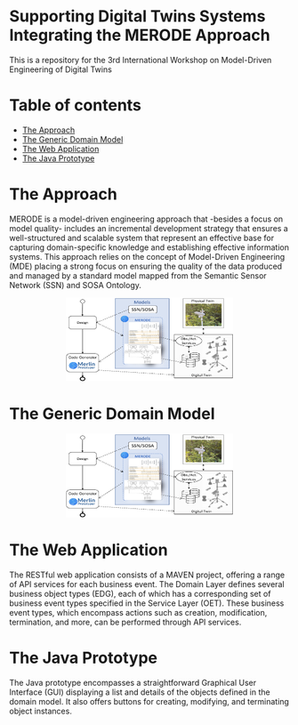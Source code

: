 # Supporting Digital Twins Systems Integrating the MERODE Approach

This is a repository for the 3rd International Workshop on Model-Driven Engineering of Digital Twins

# Table of contents
<!--ts-->
   * [The Approach](#The-Approach)
   * [The Generic Domain Model](#The-Generic-Domain-Model)
   * [The Web Application](#The-Web-Application)
   * [The Java Prototype](#The-Java-Prototype)
<!--te-->

# The Approach

MERODE is a model-driven engineering approach that -besides a focus on model quality- includes an incremental development strategy that ensures a well-structured and scalable system that represent an effective base for capturing domain-specific knowledge and establishing effective information systems. This approach relies on the concept of Model-Driven Engineering (MDE) placing a strong focus on ensuring the quality of the data produced and managed by a standard model mapped from the Semantic Sensor Network (SSN) and SOSA Ontology.

<p align="center">
<img src="img/approach.pdf" width="300px" height="150px"/>
</p>


# The Generic Domain Model 

<p align="center">
<img src="img/approach.pdf" width="300px" height="150px"/>
</p>


# The Web Application

The RESTful web application consists of a MAVEN project, offering a range of API services for each business event. The Domain Layer defines several business object types (EDG), each of which has a corresponding set of business event types specified in the Service Layer (OET). These business event types, which encompass actions such as creation, modification, termination, and more, can be performed through API services.

# The Java Prototype

The Java prototype encompasses a straightforward Graphical User Interface (GUI) displaying a list and details of the objects defined in the domain model. It also offers buttons for creating, modifying, and terminating object instances.

